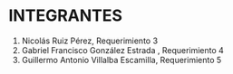# INTEGRANTES

1. Nicolás Ruiz Pérez, Requerimiento 3
2. Gabriel Francisco González Estrada , Requerimiento 4
3. Guillermo Antonio Villalba Escamilla, Requerimiento 5